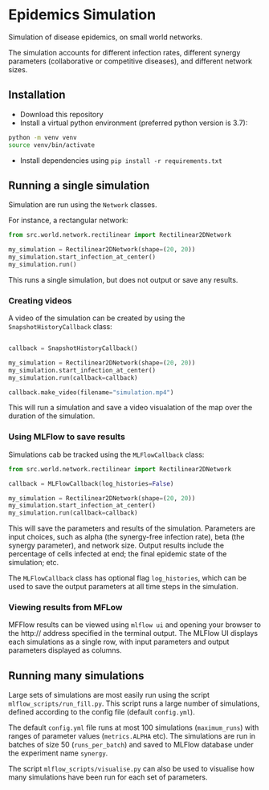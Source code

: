 # Epidemics Simulation

Simulation of disease epidemics, on small world networks. 

The simulation accounts for different infection rates, different synergy parameters (collaborative or competitive diseases), and different network sizes.


## Installation

- Download this repository
- Install a virtual python environment (preferred python version is 3.7):

```bash
python -m venv venv
source venv/bin/activate
```
- Install dependencies using `pip install -r requirements.txt`


## Running a single simulation

Simulation are run using the `Network` classes. 

For instance, a rectangular network:

```python
from src.world.network.rectilinear import Rectilinear2DNetwork

my_simulation = Rectilinear2DNetwork(shape=(20, 20))
my_simulation.start_infection_at_center()
my_simulation.run()
```

This runs a single simulation, but does not output or save any results.

### Creating videos

A video of the simulation can be created by using the `SnapshotHistoryCallback` class:

```python

callback = SnapshotHistoryCallback()

my_simulation = Rectilinear2DNetwork(shape=(20, 20))
my_simulation.start_infection_at_center()
my_simulation.run(callback=callback)

callback.make_video(filename="simulation.mp4")
```

This will run a simulation and save a video visualation of the map over the duration of the simulation.


### Using MLFlow to save results

Simulations cab be tracked using the `MLFlowCallback` class:

```python
from src.world.network.rectilinear import Rectilinear2DNetwork

callback = MLFlowCallback(log_histories=False)

my_simulation = Rectilinear2DNetwork(shape=(20, 20))
my_simulation.start_infection_at_center()
my_simulation.run(callback=callback)
```

This will save the parameters and results of the simulation. Parameters are input choices, such as alpha (the synergy-free infection rate), beta (the synergy parameter), and network size. Output results include the percentage of cells infected at end; the final epidemic state of the simulation; etc.

The `MLFlowCallback` class has optional flag `log_histories`, which can be used to save the output parameters at all time steps in the simulation.


### Viewing results from MFLow

MFFlow results can be viewed using `mlflow ui` and opening your browser to the http:// address specified in the terminal output. The MLFlow UI displays each simulations as a single row, with input parameters and output parameters displayed as columns.


## Running many simulations

Large sets of simulations are most easily run using the script `mlflow_scripts/run_fill.py`. This script runs a large number of simulations, defined according to the config file (default `config.yml`). 

The default `config.yml` file runs at most 100 simulations (`maximum_runs`) with ranges of parameter values (`metrics.ALPHA` etc). The simulations are run in batches of size 50 (`runs_per_batch`) and saved to MLFlow database under the experiment name `synergy`.

The script `mlflow_scripts/visualise.py` can also be used to visualise how many simulations have been run for each set of parameters.

